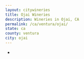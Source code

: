 ```yaml
---
layout: citywineries
title: Ojai Wineries
description: Wineries in Ojai, CA
permalink: /ca/ventura/ojai/
state: ca
county: ventura
city: ojai
---
```

-
